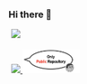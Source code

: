 ### Hi there 👋

<div style="display:table; width:100%; margin:5px">

  <div style="float:right display:table-cell; width:45%;">
    <a href="https://github.com/anuraghazra/github-readme-stats">
      <img width="60%" src="https://github-readme-stats.vercel.app/api?username=hamadayuuki&count_private=true&show_icons=true" />
    </a>
  </div>

  <br>

  <div style="float:left display:table-cell; width:45%;">
    <a href="https://github.com/anuraghazra/convoychat">
      <img width="45%" src="https://github-readme-stats.vercel.app/api/top-langs/?username=hamadayuuki&langs_count=3&hide=Jupyter Notebook&layout=compact" />
    </a>
    <img width="45%" src="attentionComment2.png" />
  </div>

</div>
